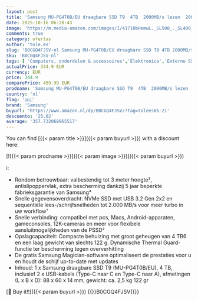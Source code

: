 ```yaml
---
layout: post
title: 'Samsung MU-PG4T0B/EU draagbare SSD T9  4TB  2000MB/s lezen  2000MB/s schrijven  USB 3.2 Gen.2x2  externe harde schijf voor professionele gebruikers  compatibel met Mac  pc  Android en 12K-camera s'
date: 2025-10-16 06:28:43
image: 'https://m.media-amazon.com/images/I/41710bHemwL._SL500_._SL400_.jpg'
comments: true
category: ofertas
author: 'tole.es'
slug: 'B0CGQ4FJSV-nl Samsung MU-PG4T0B/EU draagbare SSD T9 4TB 2000MB/s lezen...'
sku: 'B0CGQ4FJSV-nl'
tags: [ 'Computers, onderdelen & accessoires','Elektronica','Externe SSDs','Externe apparaten & dataopslag','Gegevensopslag','samsung','🇳🇱', ]
actualPrice: 344.9 EUR
currency: EUR
price: 344.9
comparePrice: 459.99 EUR
prodname: 'Samsung MU-PG4T0B/EU draagbare SSD T9  4TB  2000MB/s lezen  2000MB/s schrijven  USB 3.2 Gen.2x2  externe harde schijf voor professionele gebruikers  compatibel met Mac  pc  Android en 12K-camera s'
country: 'nl'
flag: '🇳🇱'
brand: 'Samsung'
buyurl: 'https://www.amazon.nl/dp/B0CGQ4FJSV/?tag=tolees0b-21'
descuento: '25.02'
average: '357.732068965517'
---
```


You can find [{{< param title >}}]({{< param buyurl >}}) with a discount here:

[![{{< param prodname >}}]({{< param image >}})]({{< param buyurl >}})

ℹ️:

- Rondom betrouwbaar: valbestendig tot 3 meter hoogte³, antislipoppervlak, extra bescherming dankzij 5 jaar beperkte fabrieksgarantie van Samsung⁴
- Snelle gegevensoverdracht: NVMe SSD met USB 3.2 Gen 2x2 en sequentiële lees-/schrijfsnelheden tot 2.000 MB/s voor meer turbo in uw workflow¹
- Snelle verbinding: compatibel met pcs, Macs, Android-apparaten, gameconsoles, 12K-cameras en meer voor flexibele aansluitmogelijkheden van de PSSD²
- Opslagcapaciteit: Compacte behuizing met groot geheugen van 4 TB6 en een laag gewicht van slechts 122 g. Dynamische Thermal Guard-functie ter bescherming tegen oververhitting
- De gratis Samsung Magician-software optimaliseert de prestaties voor u en houdt de schijf up-to-date met updates
- Inhoud: 1 x Samsung draagbare SSD T9 (MU-PG4T0B/EU), 4 TB, inclusief 2 x USB-kabels (Type-C naar C en Type-C naar A), afmetingen (L x B x D): 88 x 60 x 14 mm, gewicht: ca. 2,5 kg 122 gr

[🛒 Buy it!!]({{< param buyurl >}})
{{<world>}}B0CGQ4FJSV{{</world>}}
